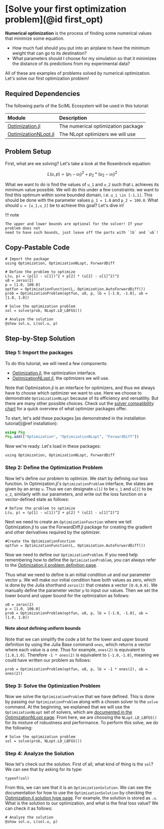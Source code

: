 # [Solve your first optimization problem](@id first_opt)

**Numerical optimization** is the process of finding some numerical values that
minimize some equation.

  - How much fuel should you put into an airplane to have the minimum weight that
    can go to its destination?
  - What parameters should I choose for my simulation so that it minimizes the
    distance of its predictions from my experimental data?

All of these are examples of problems solved by numerical optimization.
Let's solve our first optimization problem!

## Required Dependencies

The following parts of the SciML Ecosystem will be used in this tutorial:

| Module                                                                                         | Description                        |
|:---------------------------------------------------------------------------------------------- |:---------------------------------- |
| [Optimization.jl](https://docs.sciml.ai/Optimization/stable/)                                  | The numerical optimization package |
| [OptimizationNLopt.jl](https://docs.sciml.ai/Optimization/stable/optimization_packages/nlopt/) | The NLopt optimizers we will use   |

## Problem Setup

First, what are we solving? Let's take a look at the Rosenbrock equation:

```math
L(u,p) = (p_1 - u_1)^2 + p_2 * (u_2 - u_1)^2
```

What we want to do is find the  values of ``u_1`` and ``u_2`` such that ``L``
achieves its minimum value possible. We will do this under a few constraints:
we want to find this optimum within some bounded domain, i.e. ``u_i \in [-1,1]``.
This should be done with the parameter values ``p_1 = 1.0`` and ``p_2 = 100.0``.
What should ``u = [u_1,u_2]`` be to achieve this goal? Let's dive in!

!!! note
    
    The upper and lower bounds are optional for the solver! If your problem does not
    need to have such bounds, just leave off the parts with `lb` and `ub`!

## Copy-Pastable Code

```@example
# Import the package
using Optimization, OptimizationNLopt, ForwardDiff

# Define the problem to optimize
L(u, p) = (p[1] - u[1])^2 + p[2] * (u[2] - u[1]^2)^2
u0 = zeros(2)
p = [1.0, 100.0]
optfun = OptimizationFunction(L, Optimization.AutoForwardDiff())
prob = OptimizationProblem(optfun, u0, p, lb = [-1.0, -1.0], ub = [1.0, 1.0])

# Solve the optimization problem
sol = solve(prob, NLopt.LD_LBFGS())

# Analyze the solution
@show sol.u, L(sol.u, p)
```

## Step-by-Step Solution

### Step 1: Import the packages

To do this tutorial, we will need a few components:

  - [Optimization.jl](https://docs.sciml.ai/Optimization/stable/), the optimization interface.
  - [OptimizationNLopt.jl](https://docs.sciml.ai/Optimization/stable/optimization_packages/nlopt/), the optimizers we will use.

Note that Optimization.jl is an interface for optimizers, and thus we always have to choose
which optimizer we want to use. Here we choose to demonstrate `OptimizationNLopt` because
of its efficiency and versatility. But there are many other possible choices. Check out
the
[solver compatibility chart](https://docs.sciml.ai/Optimization/stable/#Overview-of-the-Optimizers)
for a quick overview of what optimizer packages offer.

To start, let's add these packages [as demonstrated in the installation tutorial](@ref installation):

```julia
using Pkg
Pkg.add(["Optimization", "OptimizationNLopt", "ForwardDiff"])
```

Now we're ready. Let's load in these packages:

```@example first_opt
using Optimization, OptimizationNLopt, ForwardDiff
```

### Step 2: Define the Optimization Problem

Now let's define our problem to optimize. We start by defining our loss function. In
Optimization.jl's `OptimizationProblem` interface, the states are given by an array
`u`. Thus we can designate `u[1]` to be `u_1` and `u[2]` to be `u_2`, similarly with our
parameters, and write out the loss function on a vector-defined state as follows:

```@example first_opt
# Define the problem to optimize
L(u, p) = (p[1] - u[1])^2 + p[2] * (u[2] - u[1]^2)^2
```
Next we need to create an `OptimizationFunction` where we tell Optimization.jl to use the ForwardDiff.jl
package for creating the gradient and other derivatives required by the optimizer.

```@example first_opt
#Create the OptimizationFunction
optfun = OptimizationFunction(L, Optimization.AutoForwardDiff())
```

Now we need to define our `OptimizationProblem`. If you need help remembering how to define
the `OptimizationProblem`, you can always refer to the
[Optimization.jl problem definition page](https://docs.sciml.ai/Optimization/stable/API/optimization_problem/).

Thus what we need to define is an initial condition `u0` and our parameter vector `p`.
We will make our initial condition have both values as zero, which is done by the Julia
shorthand `zeros(2)` that creates a vector `[0.0,0.0]`. We manually define the parameter
vector `p` to input our values. Then we set the lower bound and upper bound for the
optimization as follows:

```@example first_opt
u0 = zeros(2)
p = [1.0, 100.0]
prob = OptimizationProblem(optfun, u0, p, lb = [-1.0, -1.0], ub = [1.0, 1.0])
```

#### Note about defining uniform bounds

Note that we can simplify the code a bit for the lower and upper bound definition by
using the Julia Base command `ones`, which returns a vector where each value is a one.
Thus for example, `ones(2)` is equivalent to `[1.0,1.0]`. Therefore `-1 * ones(2)` is
equivalent to `[-1.0,-1.0]`, meaning we could have written our problem as follows:

```@example first_opt
prob = OptimizationProblem(optfun, u0, p, lb = -1 * ones(2), ub = ones(2))
```

### Step 3: Solve the Optimization Problem

Now we solve the `OptimizationProblem` that we have defined. This is done by passing
our `OptimizationProblem` along with a chosen solver to the `solve` command. At
the beginning, we explained that we will use the `OptimizationNLopt` set of solvers, which
are
[documented in the OptimizationNLopt page](https://docs.sciml.ai/Optimization/stable/optimization_packages/nlopt/).
From here, we are choosing the `NLopt.LD_LBFGS()` for its mixture of robustness and
performance. To perform this solve, we do the following:

```@example first_opt
# Solve the optimization problem
sol = solve(prob, NLopt.LD_LBFGS())
```

### Step 4: Analyze the Solution

Now let's check out the solution. First of all, what kind of thing is the `sol`? We can
see that by asking for its type:

```@example first_opt
typeof(sol)
```

From this, we can see that it is an `OptimizationSolution`. We can see the documentation for
how to use the `OptimizationSolution` by checking the
[Optimization.jl solution type page](https://docs.sciml.ai/Optimization/stable/API/optimization_solution/).
For example, the solution is stored as `.u`. What is the solution to our
optimization, and what is the final loss value? We can check it as follows:

```@example first_opt
# Analyze the solution
@show sol.u, L(sol.u, p)
```
